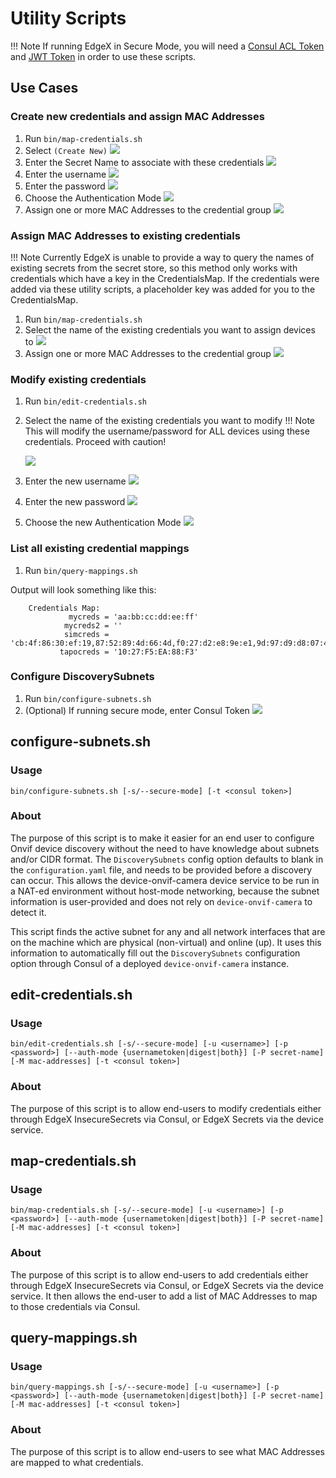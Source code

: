 # Utility Scripts

!!! Note
      If running EdgeX in Secure Mode, you will need a [Consul ACL Token](../../../../../security/Ch-Secure-Consul.md#how-to-get-consul-acl-token) 
      and [JWT Token](../../../../../security/Ch-APIGateway.md#creating-access-token-for-api-gateway-authentication) in order to use these scripts.

## Use Cases
### Create new credentials and assign MAC Addresses
1. Run `bin/map-credentials.sh`
2. Select `(Create New)`
   ![](../images/creds-pick.png)
3. Enter the Secret Name to associate with these credentials
   ![](../images/creds-name.png)
4. Enter the username
   ![](../images/creds-username.png)
5. Enter the password
   ![](../images/creds-password.png)
6. Choose the Authentication Mode
   ![](../images/creds-method.png)
7. Assign one or more MAC Addresses to the credential group
   ![](../images/creds-mac.png)

### Assign MAC Addresses to existing credentials
!!! Note
      Currently EdgeX is unable to provide a way to query the names of existing secrets from the secret store, so this method only works with credentials which have a key in the CredentialsMap. If the credentials were added via these utility scripts, a placeholder key was added for you to the CredentialsMap.

1. Run `bin/map-credentials.sh`
2. Select the name of the existing credentials you want to assign devices to
   ![](../images/creds-pick.png)
3. Assign one or more MAC Addresses to the credential group
   ![](../images/creds-mac-multiple.png)

### Modify existing credentials
1. Run `bin/edit-credentials.sh`
2. Select the name of the existing credentials you want to modify
!!! Note
         This will modify the username/password for ALL devices using these credentials. Proceed with caution!

   ![](../images/creds-pick-existing.png)

3. Enter the new username
   ![](../images/creds-edit-user.png)
4. Enter the new password
   ![](../images/creds-edit-password.png)
5. Choose the new Authentication Mode
   ![](../images/creds-edit-method.png)


### List all existing credential mappings
1. Run `bin/query-mappings.sh`

Output will look something like this:
```
    Credentials Map:
             mycreds = 'aa:bb:cc:dd:ee:ff'
            mycreds2 = ''
            simcreds = 'cb:4f:86:30:ef:19,87:52:89:4d:66:4d,f0:27:d2:e8:9e:e1,9d:97:d9:d8:07:4b,99:70:6d:f5:c2:16'
           tapocreds = '10:27:F5:EA:88:F3'
```

### Configure DiscoverySubnets
1. Run `bin/configure-subnets.sh`
2. (Optional) If running secure mode, enter Consul Token
   ![](../images/creds-acl.png)


## configure-subnets.sh
### Usage
```shell
bin/configure-subnets.sh [-s/--secure-mode] [-t <consul token>]
```
### About
The purpose of this script is to make it easier for an end user to configure Onvif device discovery
without the need to have knowledge about subnets and/or CIDR format. The `DiscoverySubnets` config
option defaults to blank in the `configuration.yaml` file, and needs to be provided before a discovery can occur.
This allows the device-onvif-camera device service to be run in a NAT-ed environment without host-mode networking,
because the subnet information is user-provided and does not rely on `device-onvif-camera` to detect it.

This script finds the active subnet for any and all network interfaces that are on the machine 
which are physical (non-virtual) and online (up). It uses this information to automatically fill out the 
`DiscoverySubnets` configuration option through Consul of a deployed `device-onvif-camera` instance.

## edit-credentials.sh
### Usage
```shell
bin/edit-credentials.sh [-s/--secure-mode] [-u <username>] [-p <password>] [--auth-mode {usernametoken|digest|both}] [-P secret-name] [-M mac-addresses] [-t <consul token>]
```
### About
The purpose of this script is to allow end-users to modify credentials either through
EdgeX InsecureSecrets via Consul, or EdgeX Secrets via the device service.

## map-credentials.sh
### Usage
```shell
bin/map-credentials.sh [-s/--secure-mode] [-u <username>] [-p <password>] [--auth-mode {usernametoken|digest|both}] [-P secret-name] [-M mac-addresses] [-t <consul token>]
```
### About
The purpose of this script is to allow end-users to add credentials either through
EdgeX InsecureSecrets via Consul, or EdgeX Secrets via the device service. It then allows the
end-user to add a list of MAC Addresses to map to those credentials via Consul.

## query-mappings.sh
### Usage
```shell
bin/query-mappings.sh [-s/--secure-mode] [-u <username>] [-p <password>] [--auth-mode {usernametoken|digest|both}] [-P secret-name] [-M mac-addresses] [-t <consul token>]
```
### About
The purpose of this script is to allow end-users to see what MAC Addresses are
mapped to what credentials.

